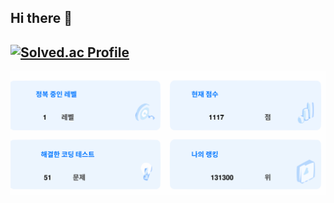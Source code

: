 ## Hi there 👋
## [![Solved.ac Profile](http://mazassumnida.wtf/api/v2/generate_badge?boj=yoondh2002)](https://solved.ac/yoondh2002/)

![Programmers Badge](https://raw.githubusercontent.com/hedgehogdot/Programmers_Badge_Generator/main/result/result.svg)

<!--
**hedgehogdot/hedgehogdot** is a ✨ _special_ ✨ repository because its `README.md` (this file) appears on your GitHub profile.

Here are some ideas to get you started:

- 🔭 I’m currently working on ...
- 🌱 I’m currently learning ...
- 👯 I’m looking to collaborate on ...
- 🤔 I’m looking for help with ...
- 💬 Ask me about ...
- 📫 How to reach me: ...
- 😄 Pronouns: ...
- ⚡ Fun fact: ...
-->
